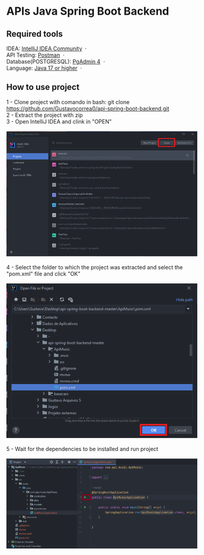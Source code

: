 <h1>APIs Java Spring Boot Backend</h1>

## Required tools
IDEA: [IntelliJ IDEA Community](https://www.jetbrains.com/idea/download/?section=windows) &nbsp;&middot;&nbsp; <br>
API Testing: [Postman](https://www.postman.com/downloads/) &nbsp;&middot;&nbsp; <br>
Database(POSTGRESQL): [PgAdmin 4](https://www.pgadmin.org/download/) &nbsp;&middot;&nbsp; <br>
Language: [Java 17 or higher](https://www.oracle.com/br/java/technologies/downloads/) &nbsp;&middot;&nbsp; 

## How to use project
<a>1 - Clone project with comando in bash: git clone https://github.com/Gustavocorrea0/api-spring-boot-backend.git </a>
<br>
<a>2 - Extract the project with zip<a/>
<br>
<a>3 - Open IntelliJ IDEA and clink in "OPEN"<a/> <br><br>
<img width="500px" src="./HowToUseAPI/intellij_IDEA_open_project.png"> <br><br>
<a>4 - Select the folder to which the project was extracted and select the "pom.xml" file and click "OK"<a/> <br><br>
<img width="500px" src="./HowToUseAPI/intellij_IDEA_open_project_2.png"><br><br>
<a>5 - Wait for the dependencies to be installed and run project<a/> <br><br>
<img width="500px" src="./HowToUseAPI/intellij_IDEA_run_project.png"><br><br>


